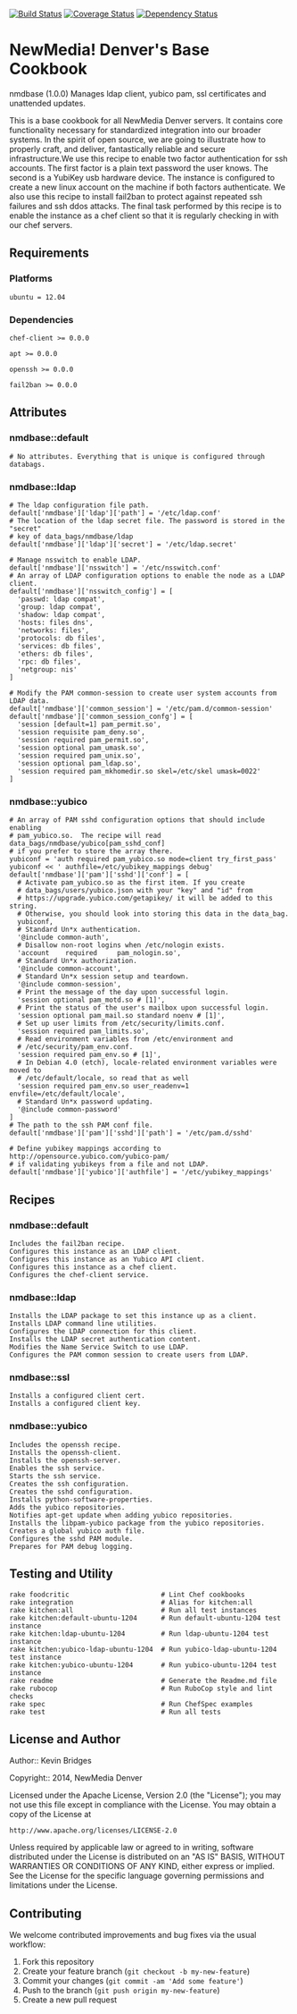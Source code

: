 [![Build Status](https://travis-ci.org/newmediadenver/nmdbase.svg?branch=master)](https://travis-ci.org/newmediadenver/nmdbase) [![Coverage Status](https://coveralls.io/repos/newmediadenver/nmdbase/badge.png?branch=master)](https://coveralls.io/r/newmediadenver/nmdbase?branch=master) [![Dependency Status](https://gemnasium.com/newmediadenver/nmdbase.svg)](https://gemnasium.com/newmediadenver/nmdbase)

NewMedia! Denver's Base Cookbook
=============================

nmdbase (1.0.0) Manages ldap client, yubico pam, ssl certificates and unattended updates.

This is a base cookbook for all NewMedia Denver servers. It contains core functionality necessary for standardized integration into our broader systems. In the spirit of open source, we are going to illustrate how to properly craft, and deliver, fantastically reliable and secure infrastructure.We use this recipe to enable two factor authentication for ssh accounts. The first factor is a plain text password the user knows. The second is a YubiKey usb hardware device. The instance is configured to create a new linux account on the machine if both factors authenticate. We also use this recipe to install fail2ban to protect against repeated ssh failures and ssh ddos attacks. The final task performed by this recipe is to enable the instance as a chef client so that it is regularly checking in with our chef servers.

Requirements
------------

### Platforms

`ubuntu = 12.04`

### Dependencies

`chef-client >= 0.0.0`

`apt >= 0.0.0`

`openssh >= 0.0.0`

`fail2ban >= 0.0.0`


Attributes
----------

### nmdbase::default
    # No attributes. Everything that is unique is configured through databags.
    
### nmdbase::ldap
    # The ldap configuration file path.
    default['nmdbase']['ldap']['path'] = '/etc/ldap.conf'
    # The location of the ldap secret file. The password is stored in the "secret"
    # key of data_bags/nmdbase/ldap
    default['nmdbase']['ldap']['secret'] = '/etc/ldap.secret'
    
    # Manage nsswitch to enable LDAP.
    default['nmdbase']['nsswitch'] = '/etc/nsswitch.conf'
    # An array of LDAP configuration options to enable the node as a LDAP client.
    default['nmdbase']['nsswitch_config'] = [
      'passwd: ldap compat',
      'group: ldap compat',
      'shadow: ldap compat',
      'hosts: files dns',
      'networks: files',
      'protocols: db files',
      'services: db files',
      'ethers: db files',
      'rpc: db files',
      'netgroup: nis'
    ]
    
    # Modify the PAM common-session to create user system accounts from LDAP data.
    default['nmdbase']['common_session'] = '/etc/pam.d/common-session'
    default['nmdbase']['common_session_confg'] = [
      'session [default=1] pam_permit.so',
      'session requisite pam_deny.so',
      'session required pam_permit.so',
      'session optional pam_umask.so',
      'session required pam_unix.so',
      'session optional pam_ldap.so',
      'session required pam_mkhomedir.so skel=/etc/skel umask=0022'
    ]
    
### nmdbase::yubico
    # An array of PAM sshd configuration options that should include enabling
    # pam_yubico.so.  The recipe will read data_bags/nmdbase/yubico[pam_sshd_conf]
    # if you prefer to store the array there.
    yubiconf = 'auth required pam_yubico.so mode=client try_first_pass'
    yubiconf << ' authfile=/etc/yubikey_mappings debug'
    default['nmdbase']['pam']['sshd']['conf'] = [
      # Activate pam_yubico.so as the first item. If you create
      # data_bags/users/yubico.json with your "key" and "id" from
      # https://upgrade.yubico.com/getapikey/ it will be added to this string.
      # Otherwise, you should look into storing this data in the data_bag.
      yubiconf,
      # Standard Un*x authentication.
      '@include common-auth',
      # Disallow non-root logins when /etc/nologin exists.
      'account    required     pam_nologin.so',
      # Standard Un*x authorization.
      '@include common-account',
      # Standard Un*x session setup and teardown.
      '@include common-session',
      # Print the message of the day upon successful login.
      'session optional pam_motd.so # [1]',
      # Print the status of the user's mailbox upon successful login.
      'session optional pam_mail.so standard noenv # [1]',
      # Set up user limits from /etc/security/limits.conf.
      'session required pam_limits.so',
      # Read environment variables from /etc/environment and
      # /etc/security/pam_env.conf.
      'session required pam_env.so # [1]',
      # In Debian 4.0 (etch), locale-related environment variables were moved to
      # /etc/default/locale, so read that as well
      'session required pam_env.so user_readenv=1 envfile=/etc/default/locale',
      # Standard Un*x password updating.
      '@include common-password'
    ]
    # The path to the ssh PAM conf file.
    default['nmdbase']['pam']['sshd']['path'] = '/etc/pam.d/sshd'
    
    # Define yubikey mappings according to http://opensource.yubico.com/yubico-pam/
    # if validating yubikeys from a file and not LDAP.
    default['nmdbase']['yubico']['authfile'] = '/etc/yubikey_mappings'

Recipes
-------

### nmdbase::default
    Includes the fail2ban recipe.
    Configures this instance as an LDAP client.
    Configures this instance as an Yubico API client.
    Configures this instance as a chef client.
    Configures the chef-client service.
### nmdbase::ldap
    Installs the LDAP package to set this instance up as a client.
    Installs LDAP command line utilities.
    Configures the LDAP connection for this client.
    Installs the LDAP secret authentication content.
    Modifies the Name Service Switch to use LDAP.
    Configures the PAM common session to create users from LDAP.
### nmdbase::ssl
    Installs a configured client cert.
    Installs a configured client key.
### nmdbase::yubico
    Includes the openssh recipe.
    Installs the openssh-client.
    Installs the openssh-server.
    Enables the ssh service.
    Starts the ssh service.
    Creates the ssh configuration.
    Creates the sshd configuration.
    Installs python-software-properties.
    Adds the yubico repositories.
    Notifies apt-get update when adding yubico repositories.
    Installs the libpam-yubico package from the yubico repositories.
    Creates a global yubico auth file.
    Configures the sshd PAM module.
    Prepares for PAM debug logging.


Testing and Utility
-------

    rake foodcritic                       # Lint Chef cookbooks
    rake integration                      # Alias for kitchen:all
    rake kitchen:all                      # Run all test instances
    rake kitchen:default-ubuntu-1204      # Run default-ubuntu-1204 test instance
    rake kitchen:ldap-ubuntu-1204         # Run ldap-ubuntu-1204 test instance
    rake kitchen:yubico-ldap-ubuntu-1204  # Run yubico-ldap-ubuntu-1204 test instance
    rake kitchen:yubico-ubuntu-1204       # Run yubico-ubuntu-1204 test instance
    rake readme                           # Generate the Readme.md file
    rake rubocop                          # Run RuboCop style and lint checks
    rake spec                             # Run ChefSpec examples
    rake test                             # Run all tests


License and Author
------------------

Author:: Kevin Bridges

Copyright:: 2014, NewMedia Denver

Licensed under the Apache License, Version 2.0 (the "License");
you may not use this file except in compliance with the License.
You may obtain a copy of the License at

    http://www.apache.org/licenses/LICENSE-2.0

Unless required by applicable law or agreed to in writing, software
distributed under the License is distributed on an "AS IS" BASIS,
WITHOUT WARRANTIES OR CONDITIONS OF ANY KIND, either express or implied.
See the License for the specific language governing permissions and
limitations under the License.

Contributing
------------

We welcome contributed improvements and bug fixes via the usual workflow:

1. Fork this repository
2. Create your feature branch (`git checkout -b my-new-feature`)
3. Commit your changes (`git commit -am 'Add some feature'`)
4. Push to the branch (`git push origin my-new-feature`)
5. Create a new pull request
